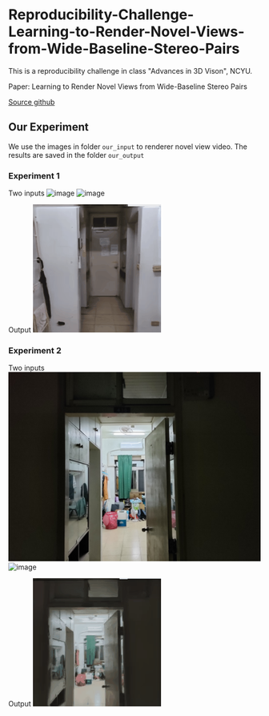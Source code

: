 # Reproducibility-Challenge-Learning-to-Render-Novel-Views-from-Wide-Baseline-Stereo-Pairs

This is a reproducibility challenge in class "Advances in 3D Vison", NCYU.

Paper: Learning to Render Novel Views from Wide-Baseline Stereo Pairs

[Source github](https://github.com/yilundu/cross_attention_renderer/tree/master)

## Our Experiment

We use the images in folder `our_input` to renderer novel view video. The results are saved in the folder `our_output`

### Experiment 1

Two inputs
![image](https://github.com/khliu0000/Reproducibility-Challenge-Learning-to-Render-Novel-Views-from-Wide-Baseline-Stereo-Pairs/blob/main/our_input/set1/1.jpg)
![image](https://github.com/khliu0000/Reproducibility-Challenge-Learning-to-Render-Novel-Views-from-Wide-Baseline-Stereo-Pairs/blob/main/our_input/set1/2.jpg)

Output
![image](https://github.com/khliu0000/Reproducibility-Challenge-Learning-to-Render-Novel-Views-from-Wide-Baseline-Stereo-Pairs/blob/main/our_output/set1_output.gif)

### Experiment 2

Two inputs
![image](https://github.com/khliu0000/Reproducibility-Challenge-Learning-to-Render-Novel-Views-from-Wide-Baseline-Stereo-Pairs/blob/main/our_input/set2/1.jpg)
![image](https://github.com/khliu0000/Reproducibility-Challenge-Learning-to-Render-Novel-Views-from-Wide-Baseline-Stereo-Pairs/blob/main/our_input/set2/2.jpg)

Output
![image](https://github.com/khliu0000/Reproducibility-Challenge-Learning-to-Render-Novel-Views-from-Wide-Baseline-Stereo-Pairs/blob/main/our_output/set2_output.gif)
